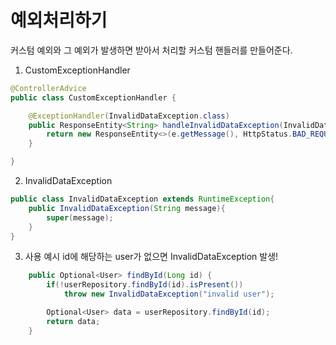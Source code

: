 # 예외처리하기

커스텀 예외와 그 예외가 발생하면 받아서 처리할 커스텀 핸들러를 만들어준다.


1. CustomExceptionHandler
```java
@ControllerAdvice
public class CustomExceptionHandler {

    @ExceptionHandler(InvalidDataException.class)
    public ResponseEntity<String> handleInvalidDataException(InvalidDataException e) {
        return new ResponseEntity<>(e.getMessage(), HttpStatus.BAD_REQUEST); //응답상태는 BAD_REQEUST로 400 반환
    }

}
```

2. InvalidDataException
```java
public class InvalidDataException extends RuntimeException{
    public InvalidDataException(String message){
        super(message);
    }
}
```

3. 사용 예시
id에 해당하는 user가 없으면 InvalidDataException 발생!
```java
    public Optional<User> findById(Long id) {
        if(!userRepository.findById(id).isPresent())
            throw new InvalidDataException("invalid user");

        Optional<User> data = userRepository.findById(id);
        return data;
    }
```
